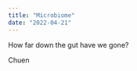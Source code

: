 ```yaml
---
title: "Microbiome"
date: "2022-04-21"
---
```


How far down the gut have we gone?  
  
  
  
  
  
  

Chuen
